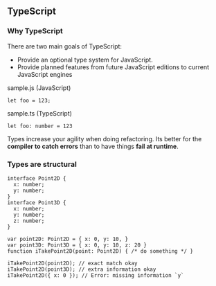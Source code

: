 ## TypeScript

### Why TypeScript

There are two main goals of TypeScript:

- Provide an optional type system for JavaScript.
- Provide planned features from future JavaScript editions to current JavaScript engines

sample.js (JavaScript)

```
let foo = 123;
```

sample.ts (TypeScript)

```
let foo: number = 123
```

Types increase your agility when doing refactoring. Its better for the __compiler to catch errors__ than to have things __fail at runtime__.

### Types are structural

```
interface Point2D {
  x: number;
  y: number;
}
interface Point3D {
  x: number;
  y: number;
  z: number;
}

var point2D: Point2D = { x: 0, y: 10, }
var point3D: Point3D = { x: 0, y: 10, z: 20 }
function iTakePoint2D(point: Point2D) { /* do something */ }

iTakePoint2D(point2D); // exact match okay
iTakePoint2D(point3D); // extra information okay
iTakePoint2D({ x: 0 }); // Error: missing information `y`
```
